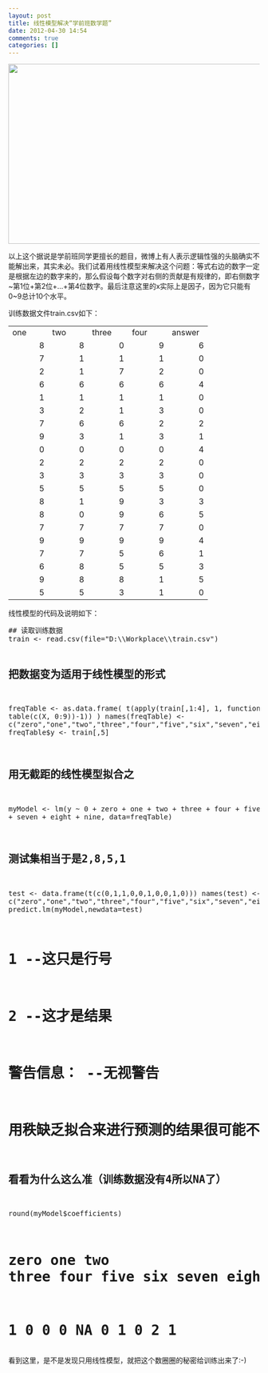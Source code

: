 ```yaml
---
layout: post
title: 线性模型解决“学前班数学题”
date: 2012-04-30 14:54
comments: true
categories: []
---
```

<a href="http://www.zhuwenxiang.com/wp-content/uploads/2012/04/count_circles.jpg"><img class="size-full wp-image-501 alignnone" title="count_circles" src="http://www.zhuwenxiang.com/wp-content/uploads/2012/04/count_circles.jpg" alt="" width="544" height="360" /></a>

以上这个据说是学前班同学更擅长的题目，微博上有人表示逻辑性强的头脑确实不能解出来，其实未必。我们试着用线性模型来解决这个问题：等式右边的数字一定是根据左边的数字来的，那么假设每个数字对右侧的贡献是有规律的，即右侧数字~第1位+第2位+...+第4位数字。最后注意这里的x实际上是因子，因为它只能有0~9总计10个水平。

训练数据文件train.csv如下：
<table width="320" border="0" cellspacing="0" cellpadding="0"><colgroup> <col span="5" width="64" /> </colgroup>
<tbody>
<tr>
<td width="64" height="19">one</td>
<td width="64">two</td>
<td width="64">three</td>
<td width="64">four</td>
<td width="64">answer</td>
</tr>
<tr>
<td align="right" height="19">8</td>
<td align="right">8</td>
<td align="right">0</td>
<td align="right">9</td>
<td align="right">6</td>
</tr>
<tr>
<td align="right" height="19">7</td>
<td align="right">1</td>
<td align="right">1</td>
<td align="right">1</td>
<td align="right">0</td>
</tr>
<tr>
<td align="right" height="19">2</td>
<td align="right">1</td>
<td align="right">7</td>
<td align="right">2</td>
<td align="right">0</td>
</tr>
<tr>
<td align="right" height="19">6</td>
<td align="right">6</td>
<td align="right">6</td>
<td align="right">6</td>
<td align="right">4</td>
</tr>
<tr>
<td align="right" height="19">1</td>
<td align="right">1</td>
<td align="right">1</td>
<td align="right">1</td>
<td align="right">0</td>
</tr>
<tr>
<td align="right" height="19">3</td>
<td align="right">2</td>
<td align="right">1</td>
<td align="right">3</td>
<td align="right">0</td>
</tr>
<tr>
<td align="right" height="19">7</td>
<td align="right">6</td>
<td align="right">6</td>
<td align="right">2</td>
<td align="right">2</td>
</tr>
<tr>
<td align="right" height="19">9</td>
<td align="right">3</td>
<td align="right">1</td>
<td align="right">3</td>
<td align="right">1</td>
</tr>
<tr>
<td align="right" height="19">0</td>
<td align="right">0</td>
<td align="right">0</td>
<td align="right">0</td>
<td align="right">4</td>
</tr>
<tr>
<td align="right" height="19">2</td>
<td align="right">2</td>
<td align="right">2</td>
<td align="right">2</td>
<td align="right">0</td>
</tr>
<tr>
<td align="right" height="19">3</td>
<td align="right">3</td>
<td align="right">3</td>
<td align="right">3</td>
<td align="right">0</td>
</tr>
<tr>
<td align="right" height="19">5</td>
<td align="right">5</td>
<td align="right">5</td>
<td align="right">5</td>
<td align="right">0</td>
</tr>
<tr>
<td align="right" height="19">8</td>
<td align="right">1</td>
<td align="right">9</td>
<td align="right">3</td>
<td align="right">3</td>
</tr>
<tr>
<td align="right" height="19">8</td>
<td align="right">0</td>
<td align="right">9</td>
<td align="right">6</td>
<td align="right">5</td>
</tr>
<tr>
<td align="right" height="19">7</td>
<td align="right">7</td>
<td align="right">7</td>
<td align="right">7</td>
<td align="right">0</td>
</tr>
<tr>
<td align="right" height="19">9</td>
<td align="right">9</td>
<td align="right">9</td>
<td align="right">9</td>
<td align="right">4</td>
</tr>
<tr>
<td align="right" height="19">7</td>
<td align="right">7</td>
<td align="right">5</td>
<td align="right">6</td>
<td align="right">1</td>
</tr>
<tr>
<td align="right" height="19">6</td>
<td align="right">8</td>
<td align="right">5</td>
<td align="right">5</td>
<td align="right">3</td>
</tr>
<tr>
<td align="right" height="19">9</td>
<td align="right">8</td>
<td align="right">8</td>
<td align="right">1</td>
<td align="right">5</td>
</tr>
<tr>
<td align="right" height="19">5</td>
<td align="right">5</td>
<td align="right">3</td>
<td align="right">1</td>
<td align="right">0</td>
</tr>
</tbody>
</table>
线性模型的代码及说明如下：
<pre class="brush: r; gutter: true">## 读取训练数据
train &lt;- read.csv(file=&quot;D:\\Workplace\\train.csv&quot;)

## 把数据变为适用于线性模型的形式
freqTable &lt;- as.data.frame( t(apply(train[,1:4], 1, function(X) table(c(X, 0:9))-1)) )
names(freqTable) &lt;- c(&quot;zero&quot;,&quot;one&quot;,&quot;two&quot;,&quot;three&quot;,&quot;four&quot;,&quot;five&quot;,&quot;six&quot;,&quot;seven&quot;,&quot;eight&quot;,&quot;nine&quot;)
freqTable$y &lt;- train[,5]

## 用无截距的线性模型拟合之
myModel &lt;- lm(y ~ 0 + zero + one + two + three + four + five + six + seven + eight + nine, data=freqTable)

## 测试集相当于是2,8,5,1
test &lt;- data.frame(t(c(0,1,1,0,0,1,0,0,1,0)))
names(test) &lt;- c(&quot;zero&quot;,&quot;one&quot;,&quot;two&quot;,&quot;three&quot;,&quot;four&quot;,&quot;five&quot;,&quot;six&quot;,&quot;seven&quot;,&quot;eight&quot;,&quot;nine&quot;)
predict.lm(myModel,newdata=test)
# 1 --这只是行号
# 2 --这才是结果
# 警告信息： --无视警告
#   用秩缺乏拟合来进行预测的结果很可能不可靠

## 看看为什么这么准（训练数据没有4所以NA了）
round(myModel$coefficients)
# zero   one   two three  four  five   six seven eight  nine
# 1     0     0     0    NA     0     1     0     2     1</pre>

看到这里，是不是发现只用线性模型，就把这个数圈圈的秘密给训练出来了:-)
